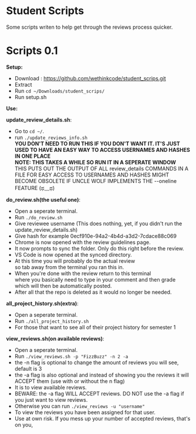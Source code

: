 # Student Scripts

Some scripts writen to help get through the reviews process quicker.

# Scripts 0.1

**Setup:**

- Download : https://github.com/wethinkcode/student_scrips.git
- Extract
- Run `cd ~/Downloads/student_scrips/`
- Run setup.sh

**Use:**

**update_review_details.sh**:

- Go to `cd ~/`.
- run `./update_reviews_info.sh`  
  **YOU DON'T NEED TO RUN THIS IF YOU DON'T WANT IT. IT'S JUST USED TO HAVE AN EASY WAY TO ACCESS USERNAMES AND HASHES IN ONE PLACE**  
  **NOTE: THIS TAKES A WHILE SO RUN IT IN A SEPERATE WINDOW**  
  THIS PUTS OUT THE OUTPUT OF ALL review_details COMMANDS IN A FILE FOR EASY ACCESS TO USERNAMES AND HASHES
  MIGHT BECOME OBSOLETE IF UNCLE WOLF IMPLEMENTS THE --oneline FEATURE (ಥ﹏ಥ)

**do_review.sh(the useful one)**:

- Open a seperate terminal.
- Run `./do_review.sh`
- Give reviewee username (This does nothing, yet, if you didn't run the update_review_details.sh)
- Give hash for example 0ecf910e-94a2-4b4d-a3d2-7cdace88c069
- Chrome is now opened with the review guidelines page.
- It now prompts to sync the folder. Only do this right before the review.
- VS Code is now opened at the synced directory.
- At this time you will probably do the actual review  
  so tab away from the terminal you ran this in.
- When you're done with the review return to this terminal  
  where you basically need to type in your comment and then grade  
  which will then be automatically posted.
- After all that the repo is deleted as it would no longer be needed.

**all_project_history.sh(extra)**:

- Open a seperate terminal.
- Run `./all_project_history.sh`
- For those that want to see all of their project history for semester 1

**view_reviews.sh(on available reviews)**:

- Open a seperate terminal.
- Run `./view_reviews.sh -p "FizzBuzz" -n 2 -a`
- the -n flag is optional to change the amount of reviews you will see, default is 3
- the -a flag is also optional and instead of showing you the reviews it will ACCEPT them (use with or without the n flag)
- It is to view available reviews.
- BEWARE: the -a flag WILL ACCEPT reviews. DO NOT use the -a flag if you just want to view reviews.
- Otherwise you can run `./view_reviews -u "username"`
- To view the reviews you have been assigned for that user.
- Use at own risk. If you mess up your number of accepted reviews, that's on you,
